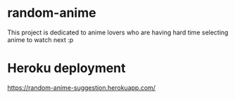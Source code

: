 # random-anime
This project is dedicated to anime lovers who are having hard time selecting anime to watch next :p

# Heroku deployment
https://random-anime-suggestion.herokuapp.com/
